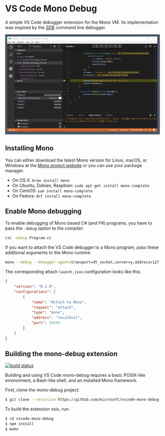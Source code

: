 # VS Code Mono Debug

A simple VS Code debugger extension for the Mono VM. Its implementation was
inspired by the [SDB](https://github.com/mono/sdb) command line debugger.

![Mono Debug](images/mono-debug.png)

## Installing Mono

You can either download the latest Mono version for Linux, macOS, or Windows at
the [Mono project website](https://www.mono-project.com/download/) or you can
use your package manager.

-   On OS X: `brew install mono`
-   On Ubuntu, Debian, Raspbian: `sudo apt-get install mono-complete`
-   On CentOS: `yum install mono-complete`
-   On Fedora: `dnf install mono-complete`

## Enable Mono debugging

To enable debugging of Mono based C# (and F#) programs, you have to pass the
`-debug` option to the compiler:

```bash
csc -debug Program.cs
```

If you want to attach the VS Code debugger to a Mono program, pass these
additional arguments to the Mono runtime:

```bash
mono --debug --debugger-agent=transport=dt_socket,server=y,address=127.0.0.1:55555 Program.exe
```

The corresponding attach `launch.json` configuration looks like this:

```json
{
	"version": "0.2.0",
	"configurations": [
		{
			"name": "Attach to Mono",
			"request": "attach",
			"type": "mono",
			"address": "localhost",
			"port": 55555
		}
	]
}
```

## Building the mono-debug extension

[![build status](https://github.com/microsoft/vscode-mono-debug/workflows/Extension%20CI/badge.svg)](https://github.com/microsoft/vscode-mono-debug/actions)

Building and using VS Code mono-debug requires a basic POSIX-like environment, a
Bash-like shell, and an installed Mono framework.

First, clone the mono-debug project:

```bash
$ git clone --recursive https://github.com/microsoft/vscode-mono-debug
```

To build the extension vsix, run:

```bash
$ cd vscode-mono-debug
$ npm install
$ make
```
